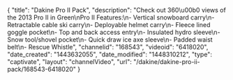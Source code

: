 {
    "title": "Dakine Pro II Pack",
    "description": "Check out 360\u00b0 views of the 2013 Pro II in Green\nPro II Features:\n- Vertical snowboard carry\n- Retractable cable ski carry\n- Deployable helmet carry\n- Fleece lined goggle pocket\n- Top and back access entry\n- Insulated hydro sleeve\n- Snow tool\/shovel pocket\n- Quick draw ice axe sleeve\n- Padded waist belt\n- Rescue Whistle",
    "channelid": "168543",
    "videoid": "6418020",
    "date_created": "1443632055",
    "date_modified": "1448310212",
    "type": "captivate",
    "layout": "channelVideo",
    "url": "\/dakine\/dakine-pro-ii-pack\/168543-6418020"
}